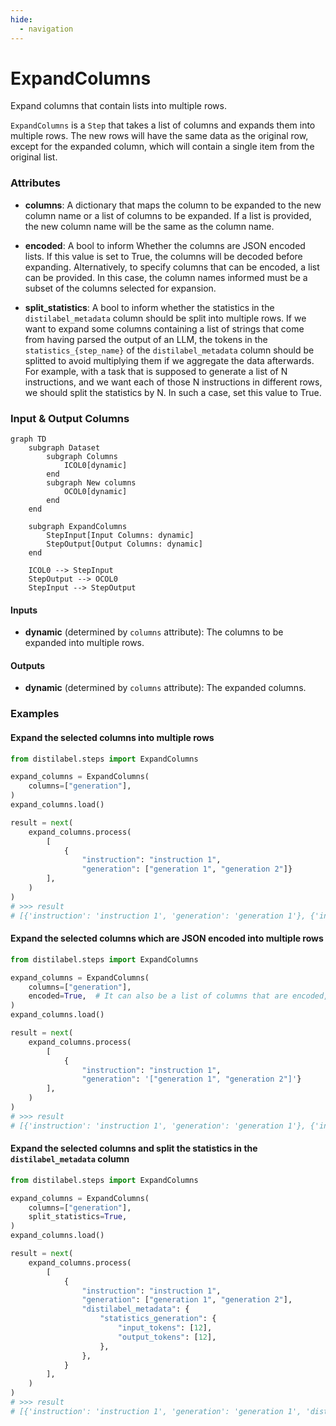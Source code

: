 ```yaml
---
hide:
  - navigation
---
```

# ExpandColumns

Expand columns that contain lists into multiple rows.



`ExpandColumns` is a `Step` that takes a list of columns and expands them into multiple
    rows. The new rows will have the same data as the original row, except for the expanded
    column, which will contain a single item from the original list.





### Attributes

- **columns**: A dictionary that maps the column to be expanded to the new column name  or a list of columns to be expanded. If a list is provided, the new column name  will be the same as the column name.

- **encoded**: A bool to inform Whether the columns are JSON encoded lists. If this value is  set to True, the columns will be decoded before expanding. Alternatively, to specify  columns that can be encoded, a list can be provided. In this case, the column names  informed must be a subset of the columns selected for expansion.

- **split_statistics**: A bool to inform whether the statistics in the `distilabel_metadata`  column should be split into multiple rows.  If we want to expand some columns containing a list of strings that come from  having parsed the output of an LLM, the tokens in the `statistics_{step_name}`  of the `distilabel_metadata` column should be splitted to avoid multiplying  them if we aggregate the data afterwards. For example, with a task that is supposed  to generate a list of N instructions, and we want each of those N instructions in  different rows, we should split the statistics by N.  In such a case, set this value to True.





### Input & Output Columns

``` mermaid
graph TD
	subgraph Dataset
		subgraph Columns
			ICOL0[dynamic]
		end
		subgraph New columns
			OCOL0[dynamic]
		end
	end

	subgraph ExpandColumns
		StepInput[Input Columns: dynamic]
		StepOutput[Output Columns: dynamic]
	end

	ICOL0 --> StepInput
	StepOutput --> OCOL0
	StepInput --> StepOutput

```


#### Inputs


- **dynamic** (determined by `columns` attribute): The columns to be expanded into  multiple rows.




#### Outputs


- **dynamic** (determined by `columns` attribute): The expanded columns.





### Examples


#### Expand the selected columns into multiple rows
```python
from distilabel.steps import ExpandColumns

expand_columns = ExpandColumns(
    columns=["generation"],
)
expand_columns.load()

result = next(
    expand_columns.process(
        [
            {
                "instruction": "instruction 1",
                "generation": ["generation 1", "generation 2"]}
        ],
    )
)
# >>> result
# [{'instruction': 'instruction 1', 'generation': 'generation 1'}, {'instruction': 'instruction 1', 'generation': 'generation 2'}]
```

#### Expand the selected columns which are JSON encoded into multiple rows
```python
from distilabel.steps import ExpandColumns

expand_columns = ExpandColumns(
    columns=["generation"],
    encoded=True,  # It can also be a list of columns that are encoded, i.e. ["generation"]
)
expand_columns.load()

result = next(
    expand_columns.process(
        [
            {
                "instruction": "instruction 1",
                "generation": '["generation 1", "generation 2"]'}
        ],
    )
)
# >>> result
# [{'instruction': 'instruction 1', 'generation': 'generation 1'}, {'instruction': 'instruction 1', 'generation': 'generation 2'}]
```

#### Expand the selected columns and split the statistics in the `distilabel_metadata` column
```python
from distilabel.steps import ExpandColumns

expand_columns = ExpandColumns(
    columns=["generation"],
    split_statistics=True,
)
expand_columns.load()

result = next(
    expand_columns.process(
        [
            {
                "instruction": "instruction 1",
                "generation": ["generation 1", "generation 2"],
                "distilabel_metadata": {
                    "statistics_generation": {
                        "input_tokens": [12],
                        "output_tokens": [12],
                    },
                },
            }
        ],
    )
)
# >>> result
# [{'instruction': 'instruction 1', 'generation': 'generation 1', 'distilabel_metadata': {'statistics_generation': {'input_tokens': [6], 'output_tokens': [6]}}}, {'instruction': 'instruction 1', 'generation': 'generation 2', 'distilabel_metadata': {'statistics_generation': {'input_tokens': [6], 'output_tokens': [6]}}}]
```




